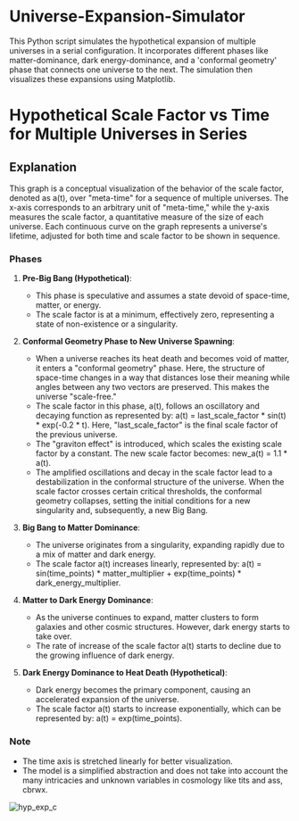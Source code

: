 # Universe-Expansion-Simulator
This Python script simulates the hypothetical expansion of multiple universes in a serial configuration. It incorporates different phases like matter-dominance, dark energy-dominance, and a 'conformal geometry' phase that connects one universe to the next. The simulation then visualizes these expansions using Matplotlib.

# Hypothetical Scale Factor vs Time for Multiple Universes in Series

## Explanation

This graph is a conceptual visualization of the behavior of the scale factor, denoted as a(t), over "meta-time" for a sequence of multiple universes. The x-axis corresponds to an arbitrary unit of "meta-time," while the y-axis measures the scale factor, a quantitative measure of the size of each universe. Each continuous curve on the graph represents a universe's lifetime, adjusted for both time and scale factor to be shown in sequence.

### Phases

1. **Pre-Big Bang (Hypothetical)**: 
    - This phase is speculative and assumes a state devoid of space-time, matter, or energy.
    - The scale factor is at a minimum, effectively zero, representing a state of non-existence or a singularity.

2. **Conformal Geometry Phase to New Universe Spawning**:
    - When a universe reaches its heat death and becomes void of matter, it enters a "conformal geometry" phase. Here, the structure of space-time changes in a way that distances lose their meaning while angles between any two vectors are preserved. This makes the universe "scale-free."
    - The scale factor in this phase, a(t), follows an oscillatory and decaying function as represented by: a(t) = last_scale_factor * sin(t) * exp(-0.2 * t). Here, "last_scale_factor" is the final scale factor of the previous universe.
    - The "graviton effect" is introduced, which scales the existing scale factor by a constant. The new scale factor becomes: new_a(t) = 1.1 * a(t).
    - The amplified oscillations and decay in the scale factor lead to a destabilization in the conformal structure of the universe. When the scale factor crosses certain critical thresholds, the conformal geometry collapses, setting the initial conditions for a new singularity and, subsequently, a new Big Bang.

3. **Big Bang to Matter Dominance**: 
    - The universe originates from a singularity, expanding rapidly due to a mix of matter and dark energy.
    - The scale factor a(t) increases linearly, represented by: a(t) = sin(time_points) * matter_multiplier + exp(time_points) * dark_energy_multiplier.

4. **Matter to Dark Energy Dominance**: 
    - As the universe continues to expand, matter clusters to form galaxies and other cosmic structures. However, dark energy starts to take over.
    - The rate of increase of the scale factor a(t) starts to decline due to the growing influence of dark energy.

5. **Dark Energy Dominance to Heat Death (Hypothetical)**: 
    - Dark energy becomes the primary component, causing an accelerated expansion of the universe.
    - The scale factor a(t) starts to increase exponentially, which can be represented by: a(t) = exp(time_points).

### Note

- The time axis is stretched linearly for better visualization.
- The model is a simplified abstraction and does not take into account the many intricacies and unknown variables in cosmology like tits and ass, cbrwx.


![hyp_exp_c](https://github.com/cbrwx/Universe-Expansion-Simulator/assets/81207429/35159f22-f7f4-4607-82a7-5399ef183f69)
